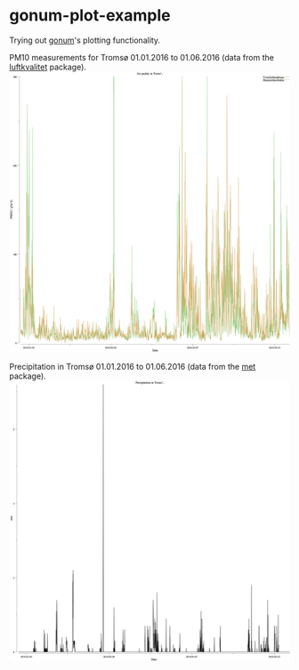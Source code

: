 # gonum-plot-example
Trying out [gonum](https://github.com/gonum/plot)'s plotting functionality. 

PM10 measurements for Tromsø 01.01.2016 to 01.06.2016 (data from the
[luftkvalitet](http://github.com/fjukstad/luftkvalitet) package). 
![luftkvalitet.png](luftkvalitet.png)

Precipitation in Tromsø 01.01.2016 to 01.06.2016  (data from the
[met](http://github.com/fjukstad/met) package). 
![met.png](met.png)
